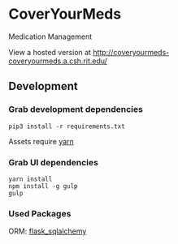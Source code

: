 # CoverYourMeds
Medication Management

View a hosted version at http://coveryourmeds-coveryourmeds.a.csh.rit.edu/

## Development

### Grab development dependencies
```
pip3 install -r requirements.txt
```

Assets require [yarn](https://yarnpkg.com/lang/en/docs/install/)

### Grab UI dependencies
```
yarn install
npm install -g gulp
gulp
```

### Used Packages
ORM: [flask_sqlalchemy](http://flask-sqlalchemy.pocoo.org)
